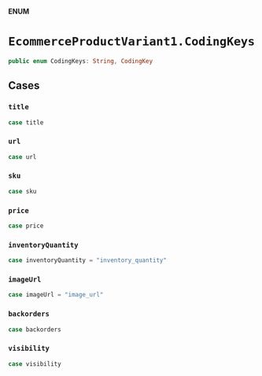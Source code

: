 **ENUM**

# `EcommerceProductVariant1.CodingKeys`

```swift
public enum CodingKeys: String, CodingKey
```

## Cases
### `title`

```swift
case title
```

### `url`

```swift
case url
```

### `sku`

```swift
case sku
```

### `price`

```swift
case price
```

### `inventoryQuantity`

```swift
case inventoryQuantity = "inventory_quantity"
```

### `imageUrl`

```swift
case imageUrl = "image_url"
```

### `backorders`

```swift
case backorders
```

### `visibility`

```swift
case visibility
```
